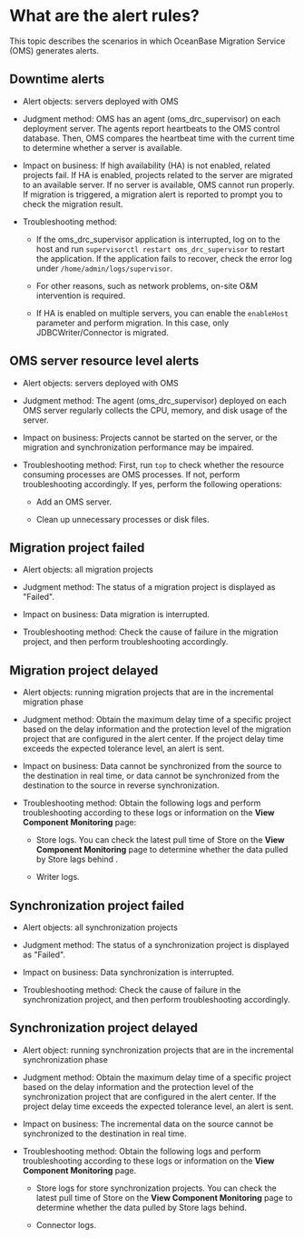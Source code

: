# What are the alert rules?

This topic describes the scenarios in which OceanBase Migration Service (OMS) generates alerts.

## Downtime alerts

* Alert objects: servers deployed with OMS

* Judgment method: OMS has an agent (oms_drc_supervisor) on each deployment server. The agents report heartbeats to the OMS control database. Then, OMS compares the heartbeat time with the current time to determine whether a server is available.

* Impact on business: If high availability (HA) is not enabled, related projects fail. If HA is enabled, projects related to the server are migrated to an available server. If no server is available, OMS cannot run properly. If migration is triggered, a migration alert is reported to prompt you to check the migration result.

* Troubleshooting method:

  * If the oms_drc_supervisor application is interrupted, log on to the host and run `supervisorctl restart oms_drc_supervisor` to restart the application. If the application fails to recover, check the error log under `/home/admin/logs/supervisor`.

  * For other reasons, such as network problems, on-site O&M intervention is required.

  * If HA is enabled on multiple servers, you can enable the `enableHost` parameter and perform migration. In this case, only JDBCWriter/Connector is migrated.

## OMS server resource level alerts

* Alert objects: servers deployed with OMS

* Judgment method: The agent (oms_drc_supervisor) deployed on each OMS server regularly collects the CPU, memory, and disk usage of the server.

* Impact on business: Projects cannot be started on the server, or the migration and synchronization performance may be impaired.

* Troubleshooting method: First, run `top` to check whether the resource consuming processes are OMS processes. If not, perform troubleshooting accordingly. If yes, perform the following operations:

  * Add an OMS server.

  * Clean up unnecessary processes or disk files.

## Migration project failed

* Alert objects: all migration projects

* Judgment method: The status of a migration project is displayed as "Failed".

* Impact on business: Data migration is interrupted.

* Troubleshooting method: Check the cause of failure in the migration project, and then perform troubleshooting accordingly.

## Migration project delayed

* Alert objects: running migration projects that are in the incremental migration phase

* Judgment method: Obtain the maximum delay time of a specific project based on the delay information and the protection level of the migration project that are configured in the alert center. If the project delay time exceeds the expected tolerance level, an alert is sent.

* Impact on business: Data cannot be synchronized from the source to the destination in real time, or data cannot be synchronized from the destination to the source in reverse synchronization.

* Troubleshooting method: Obtain the following logs and perform troubleshooting according to these logs or information on the **View Component Monitoring** page:

  * Store logs. You can check the latest pull time of Store on the **View Component Monitoring** page to determine whether the data pulled by Store lags behind .

  * Writer logs.

## Synchronization project failed

* Alert objects: all synchronization projects

* Judgment method: The status of a synchronization project is displayed as "Failed".

* Impact on business: Data synchronization is interrupted.

* Troubleshooting method: Check the cause of failure in the synchronization project, and then perform troubleshooting accordingly.

## Synchronization project delayed

* Alert object: running synchronization projects that are in the incremental synchronization phase

* Judgment method: Obtain the maximum delay time of a specific project based on the delay information and the protection level of the synchronization project that are configured in the alert center. If the project delay time exceeds the expected tolerance level, an alert is sent.

* Impact on business: The incremental data on the source cannot be synchronized to the destination in real time.

* Troubleshooting method: Obtain the following logs and perform troubleshooting according to these logs or information on the **View Component Monitoring** page.

  * Store logs for store synchronization projects. You can check the latest pull time of Store on the **View Component Monitoring** page to determine whether the data pulled by Store lags behind.

  * Connector logs.
